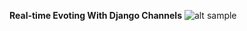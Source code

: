 **Real-time Evoting With Django Channels**
![alt sample](https://github.com/rexeze/evoting-django-channels/tree/master/resources/realtime-chat.png "Sample Image")
